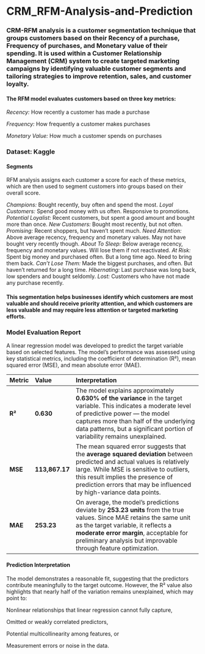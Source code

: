 # CRM_RFM-Analysis-and-Prediction

###  CRM-RFM analysis is a customer segmentation technique that groups customers based on their Recency of a purchase, Frequency of purchases, and Monetary value of their spending. It is used within a Customer Relationship Management (CRM) system to create targeted marketing campaigns by identifying valuable customer segments and tailoring strategies to improve retention, sales, and customer loyalty.

#### The RFM model evaluates customers based on three key metrics:

*Recency:* How recently a customer has made a purchase

*Frequency:* How frequently a customer makes purchases

*Monetary Value:* How much a customer spends on purchases 

### Dataset: Kaggle

#### Segments

RFM analysis assigns each customer a score for each of these metrics, which are then used to segment customers into groups based on their overall score.

*Champions:* Bought recently, buy often and spend the most. 
*Loyal Customers:* Spend good money with us often. Responsive to promotions.
*Potential Loyalist:* Recent customers, but spent a good amount and bought more than once.
*New Customers:* Bought most recently, but not often.
*Promising:* Recent shoppers, but haven’t spent much.
*Need Attention:* Above average recency, frequency and monetary values. May not have bought very recently though.
*About To Sleep:* Below average recency, frequency and monetary values. Will lose them if not reactivated.
*At Risk:* Spent big money and purchased often. But a long time ago. Need to bring them back.
*Can’t Lose Them:* Made the biggest purchases, and often. But haven’t returned for a long time.
*Hibernating:* Last purchase was long back, low spenders and bought seldomly. 
*Lost:* Customers who have not made any purchase recently.

#### This segmentation helps businesses identify which customers are most valuable and should receive priority attention, and which customers are less valuable and may require less attention or targeted marketing efforts.

###  Model Evaluation Report

A linear regression model was developed to predict the target variable based on selected features. The model’s performance was assessed using key statistical metrics, including the coefficient of determination (R²), mean squared error (MSE), and mean absolute error (MAE).

| Metric  | Value          | Interpretation                                                                                                                                                                                                                                                                 |
| :------ | :------------- | :----------------------------------------------------------------------------------------------------------------------------------------------------------------------------------------------------------------------------------------------------------------------------- |
| **R²**  | **0.630**      | The model explains approximately **0.630% of the variance** in the target variable. This indicates a moderate level of predictive power — the model captures more than half of the underlying data patterns, but a significant portion of variability remains unexplained.      |
| **MSE** | **113,867.17** | The mean squared error suggests that the **average squared deviation** between predicted and actual values is relatively large. While MSE is sensitive to outliers, this result implies the presence of prediction errors that may be influenced by high-variance data points. |
| **MAE** | **253.23**     | On average, the model’s predictions deviate by **253.23 units** from the true values. Since MAE retains the same unit as the target variable, it reflects a **moderate error margin**, acceptable for preliminary analysis but improvable through feature optimization.         |


####  Prediction Interpretation

The model demonstrates a reasonable fit, suggesting that the predictors contribute meaningfully to the target outcome. However, the R² value also highlights that nearly half of the variation remains unexplained, which may point to:

Nonlinear relationships that linear regression cannot fully capture,

Omitted or weakly correlated predictors,

Potential multicollinearity among features, or

Measurement errors or noise in the data.
